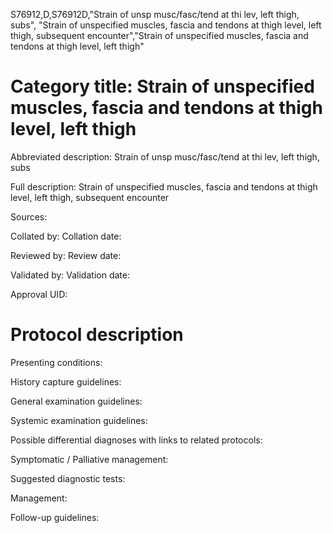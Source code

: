 S76912,D,S76912D,"Strain of unsp musc/fasc/tend at thi lev, left thigh, subs", "Strain of unspecified muscles, fascia and tendons at thigh level, left thigh, subsequent encounter","Strain of unspecified muscles, fascia and tendons at thigh level, left thigh"
# Category title: Strain of unspecified muscles, fascia and tendons at thigh level, left thigh

Abbreviated description: Strain of unsp musc/fasc/tend at thi lev, left thigh, subs

Full description: Strain of unspecified muscles, fascia and tendons at thigh level, left thigh, subsequent encounter

Sources:

Collated by:
Collation date:

Reviewed by:
Review date:

Validated by:
Validation date:

Approval UID:

# Protocol description

Presenting conditions:

History capture guidelines:

General examination guidelines:

Systemic examination guidelines:

Possible differential diagnoses with links to related protocols:

Symptomatic / Palliative management:

Suggested diagnostic tests:

Management:

Follow-up guidelines:
